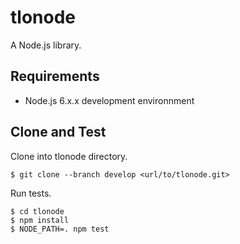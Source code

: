 # tlonode

A Node.js library.

## Requirements

* Node.js 6.x.x development environnment

## Clone and Test

Clone into tlonode directory.

```
$ git clone --branch develop <url/to/tlonode.git>
```

Run tests.

```
$ cd tlonode
$ npm install
$ NODE_PATH=. npm test
```

